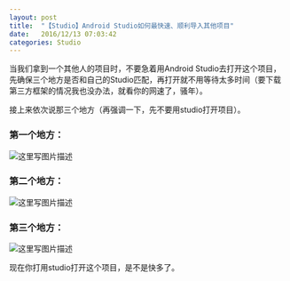 ```yaml
---
layout: post
title:  "【Studio】Android Studio如何最快速、顺利导入其他项目"
date:   2016/12/13 07:03:42
categories: Studio
---
```



当我们拿到一个其他人的项目时，不要急着用Android Studio去打开这个项目，先确保三个地方是否和自己的Studio匹配，再打开就不用等待太多时间（要下载第三方框架的情况我也没办法，就看你的网速了，骚年）。

接上来依次说那三个地方（再强调一下，先不要用studio打开项目）。

<!-- more -->

### 第一个地方：

![这里写图片描述](http://img.blog.csdn.net/20161116195148635)

### 第二个地方：

![这里写图片描述](http://img.blog.csdn.net/20161116195208526)

### 第三个地方：

![这里写图片描述](http://img.blog.csdn.net/20161116195227356)

现在你打用studio打开这个项目，是不是快多了。
